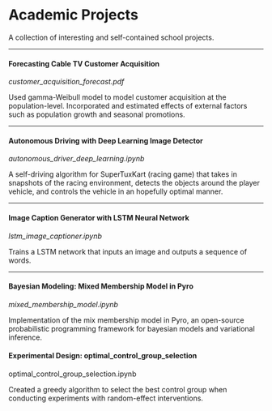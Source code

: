 # Academic Projects

A collection of interesting and self-contained school projects.

---
#### Forecasting Cable TV Customer Acquisition
*customer_acquisition_forecast.pdf*

Used gamma-Weibull model to model customer acquisition at the population-level. Incorporated and estimated effects of external factors such as population growth and seasonal promotions.

---

#### Autonomous Driving with Deep Learning Image Detector
*autonomous_driver_deep_learning.ipynb*

A self-driving algorithm for SuperTuxKart (racing game) that takes in snapshots of the racing environment, detects the objects around the player vehicle, and controls the vehicle in an hopefully optimal manner.

---

#### Image Caption Generator with LSTM Neural Network
*lstm_image_captioner.ipynb*

Trains a LSTM network that inputs an image and outputs a sequence of words.

---

#### Bayesian Modeling: Mixed Membership Model in Pyro
*mixed_membership_model.ipynb*

Implementation of the mix membership model in Pyro, an open-source probabilistic programming framework for bayesian models and variational inference.


#### Experimental Design: optimal_control_group_selection
optimal_control_group_selection.ipynb

Created a greedy algorithm to select the best control group when conducting experiments with random-effect interventions.
